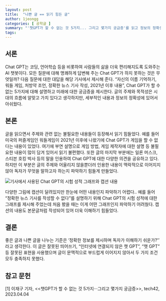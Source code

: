 ```yaml
---
layout: post
title:  "나쁜 글 == 읽기 힘든 글"
author: 1jeongg
categories: [ 공학글 ]
summary: "'챗GPT가 할 수 없는 것 5가지... 그리고 몇가지 궁금증'를 읽고 정보의 정확성, 문법적으로 아쉬웠던 점에 대해 정리했습니다."
tags: 
---
```



## 서론

Chat GPT는 코딩, 언어학습 등을 비롯하여 사람들의 삶을 더욱 편리해지도록 도와주는 AI
챗봇이다. 모든 질문에 대해 명쾌하게 답변해 주는 Chat GPT가 하지 못하는 것은
무엇일까? 다음 질문에 대한 대답을 해당 기사에서 제시해 준다. “자신의 이름 기억하기,
워들 게임, 처방약 조언, 정확한 뉴스 기사 작성, 2021년 이후 내용”, Chat GPT가 할 수 없는
5가지에 대해 설명하고 미래에 대한 궁금증을 제시한다. 글의 주제와 목적성은 시대의
흐름에 알맞고 가치 있다고 생각하지만, 세부적인 내용과 정보의 정확성에 있어서
아쉬웠다.


## 본론

글을 읽으면서 주제와 관련 없는 불필요한 내용들이 등장해서 읽기 힘들었다. 예를 들어
미국의 퍼즐게임인 워들게임이 2021년 이후에 나왔기에 Chat GPT가 게임을 할 수 없다는
내용이 있었다. 여기에 부연 설명으로 게임 방법, 게임 제작자에 대한 설명 등 불필요한
내용이 많이 담겨 있어서 읽기 불편했다. 또한 글의 마지막 부분에는 일론 머스크, 스티븐
호킹 박사 등의 말을 인용하여 Chat GPT에 대한 다양한 의견을 공유하고 있다. 하지만 이
부분은 글의 주제와 어울리지 않을뿐더러 인용한 내용이 맥락적으로 이어지지 않아 독자가
무엇을 말하고자 하는지 파악하기 힘들게 만들었다.

![기사에서 사용된 Chat GPT의 시험 성적 그래프와 캡션 내용]({{site.baseurl}}/assets/images/bad-graph.png)

다양한 그림에 캡션이 달려있지만 한눈에 어떤 내용인지 파악하기 어렵다.. 예를 들어
“정확한 뉴스 기사를 작성할 수 없다”를 설명하기 위해 Chat GPT의 시험 성적에 대한
그래프를 제시해 주었는데 처음 봤을 때는 이게 어떤 그래프인지 파악하기 어려웠다.
캡션의 내용도 본문글처럼 작성되어 있어 더욱 이해하기 힘들었다.

## 결론

좋은 글과 나쁜 글을 나누는 기준은 ‘정확한 정보를 제시하며 독자가 이해하기 쉬운가?’’
라고 생각한다. 이 글은 잘못된 띄어쓰기, “인터넷에 연결되지 않은 챗 GPT”, “챗 GPT” 등
잘못된 표현을 사용했으며 글이 문맥적으로 부드럽게 이어지지 않아서 두 가지 조건 모두
충족하지 못했다.

## 참고 문헌
[1] 이재구 기자, <<챗GPT가 할 수 없는 것 5가지···그리고 몇가지 궁금증>>, tech42,
2023.04.04
